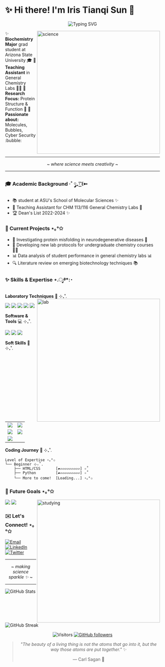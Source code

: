 # ✨ Hi there! I'm Iris Tianqi Sun 🌸

<div align="center">

![Typing SVG](https://readme-typing-svg.herokuapp.com?font=Fira+Code&pause=1000&color=9C77E8&center=true&vCenter=true&width=435&lines=Biochemistry+Student+at+ASU+🧬;Teaching+Assistant+👩‍🔬;Aspiring+Researcher+🔬;Science+Enthusiast+⚗️&duration=3000)

</div>

<img align="right" alt="science" width="400" src="https://media.giphy.com/media/v1.Y2lkPTc5MGI3NjExNmZiMzM2ZTBkMGNiMjBhMzM5ZDRlYjY2YmFjMmFiZGQyYmE1NjZlYiZlcD12MV9pbnRlcm5hbF9naWZzX2dpZklkJmN0PWc/heIX5HfWgEYlW/giphy.gif">

:sparkles: **Biochemistry Major** grad student at Arizona State University :mortar_board:
:test_tube: **Teaching Assistant** in General Chemistry Labs :woman_scientist:
:microscope: **Research Focus:** Protein Structure & Function :dna:
:lab_coat: **Passionate about:** Molecules, Bubbles, Cyber Security :bubble:

<br>

---

<div align="center">

_~ where science meets creativity ~_

</div>

---

### :mortar_board: Academic Background ·˚ ༘₊· ͟͟͞͞꒰➳

- 📚 student at ASU's School of Molecular Sciences ✨
- 📝 Teaching Assistant for CHM 113/116 General Chemistry Labs 🧪
- 🏆 Dean's List 2022-2024 :sparkles:

### :microscope: Current Projects ⋆｡°✩

- 🧬 Investigating protein misfolding in neurodegenerative diseases :brain:
- 🧪 Developing new lab protocols for undergraduate chemistry courses :woman_scientist:
- 📊 Data analysis of student performance in general chemistry labs :bar_chart:
- 🔍 Literature review on emerging biotechnology techniques :books:

### :sparkles: Skills & Expertise ⋆.ೃ࿔\*:･

**Laboratory Techniques** 🧪 ⊹₊˚.
<img align="right" alt="lab" width="400" src="https://media.giphy.com/media/v1.Y2lkPTc5MGI3NjExNmZiMzM2ZTBkMGNiMjBhMzM5ZDRlYjY2YmFjMmFiZGQyYmE1NjZlYiZlcD12MV9pbnRlcm5hbF9naWZzX2dpZklkJmN0PWc/heIX5HfWgEYlW/giphy.gif">

![](https://img.shields.io/badge/Protein_Purification-🧬-9C77E8?style=for-the-badge&labelColor=2b213a)
![](https://img.shields.io/badge/Gel_Electrophoresis-⚡-8CA6DB?style=for-the-badge&labelColor=2b213a)
![](https://img.shields.io/badge/Spectroscopy-🌈-B8A7E8?style=for-the-badge&labelColor=2b213a)
![](https://img.shields.io/badge/PCR_&_DNA_Analysis-🧬-9C77E8?style=for-the-badge&labelColor=2b213a)
![](https://img.shields.io/badge/Cell_Culture-🔬-8CA6DB?style=for-the-badge&labelColor=2b213a)

**Software & Tools** 💻 ⊹₊˚.

![](https://img.shields.io/badge/PyMOL-🔮-9C77E8?style=for-the-badge&labelColor=2b213a)
![](https://img.shields.io/badge/GraphPad_Prism-📊-8CA6DB?style=for-the-badge&labelColor=2b213a)
![](https://img.shields.io/badge/BLAST-🧬-B8A7E8?style=for-the-badge&labelColor=2b213a)

**Soft Skills** 🌟 ⊹₊˚.

<table>
  <tr>
    <td><img src="https://img.shields.io/badge/Scientific_Writing-✍️-9C77E8?style=for-the-badge&labelColor=2b213a"/></td>
    <td><img src="https://img.shields.io/badge/Lab_Instruction-👩‍🔬-8CA6DB?style=for-the-badge&labelColor=2b213a"/></td>
  </tr>
  <tr>
    <td><img src="https://img.shields.io/badge/Data_Analysis-📊-B8A7E8?style=for-the-badge&labelColor=2b213a"/></td>
    <td><img src="https://img.shields.io/badge/Project_Management-📋-9C77E8?style=for-the-badge&labelColor=2b213a"/></td>
  </tr>
  <tr>
    <td><img src="https://img.shields.io/badge/Team_Collaboration-🤝-8CA6DB?style=for-the-badge&labelColor=2b213a"/></td>
    <td></td>
  </tr>
</table>

**Coding Journey** 🚀 ⊹₊˚.

```ascii
Level of Expertise ⋆｡°✩
└── Beginner ⊹₊˚.
    ├── HTML/CSS       [▰▱▱▱▱▱▱▱▱▱] ✧˚
    ├── Python         [▰▱▱▱▱▱▱▱▱▱] ✧˚
    └── More to come!  [Loading...] ⋆｡°✩
```

### :crystal_ball: Future Goals ⋆｡°✩

<img align="right" alt="studying" width="400" src="https://media.giphy.com/media/v1.Y2lkPTc5MGI3NjExM2M1YjBjYzMyODM4ZmM0NzM5ZTJlZGUyYzM0ZWZhZTM4ZTY5ZjI2YiZlcD12MV9pbnRlcm5hbF9naWZzX2dpZklkJmN0PWc/dWxO36Jzd6bTMlGV9S/giphy.gif">

![](https://img.shields.io/badge/🔬_Graduate_Studies-In_Progress_✨-9C77E8?style=for-the-badge&labelColor=2b213a)
![](https://img.shields.io/badge/📚_Learn_Coding-Loading..._🌟-8CA6DB?style=for-the-badge&labelColor=2b213a)

### :envelope: Let's Connect! ⋆｡°✩

[![Email](https://img.shields.io/badge/Email-9C77E8?style=for-the-badge&logo=gmail&logoColor=white)](mailto:your.email@asu.edu)
[![LinkedIn](https://img.shields.io/badge/LinkedIn-8CA6DB?style=for-the-badge&logo=linkedin&logoColor=white)](https://www.linkedin.com/in/iris-sun/)
[![Twitter](https://img.shields.io/badge/Twitter-B8A7E8?style=for-the-badge&logo=twitter&logoColor=white)](https://twitter.com/your_handle)

---

<div align="center">

_~ making science sparkle ✨ ~_

</div>

---

![GitHub Stats](https://github-readme-stats.vercel.app/api?username=ooooolahs&show_icons=true&theme=material-palenight&bg_color=2b213a&title_color=9C77E8&icon_color=B8A7E8&text_color=8CA6DB&border_color=9C77E8)

![GitHub Streak](https://github-readme-streak-stats.herokuapp.com/?user=ooooolahs&theme=material-palenight&background=2b213a&border=9C77E8&ring=B8A7E8&fire=8CA6DB&currStreakNum=9C77E8&sideNums=9C77E8&currStreakLabel=B8A7E8&sideLabels=B8A7E8&dates=8CA6DB)

<div align="center">

![Visitors](https://visitor-badge.laobi.icu/badge?page_id=ooooolahs.ooooolahs&left_color=2b213a&right_color=9C77E8)
[![GitHub followers](https://img.shields.io/github/followers/ooooolahs.svg?style=for-the-badge&logo=github&color=9C77E8&logoColor=white&label=Follow)](https://github.com/ooooolahs?tab=followers)

</div>

<div align="center">

> _"The beauty of a living thing is not the atoms that go into it, but the way those atoms are put together."_ ✨
>
> — Carl Sagan 🌌

</div>
